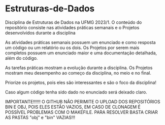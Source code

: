 # Estruturas-de-Dados
Disciplina de Estruturas de Dados na UFMG 2023/1. O conteúdo do repositório consiste nas atividades práticas semanais e o Projetos desenvolvidos durante a disciplina

As atividades práticas semanais possuem um enunciado e como resposta um código ou um relatório ou os dois.
Os Projetos por serem mais completos possuem um enunciado maior e uma documentação detalhada, além do código.

As tarefas práticas mostram a evolução durante a disciplina.
Os Projetos mostram meu desempenho ao começo da disciplina, no meio e no final.

Priorize os projetos, pois eles são interessantes e são o foco da disciplina!

Caso algum código tenha sido dado no enunciado será deixado claro.

IMPORTANTE!!!!!! O GITHUB NÃO PERIMITE O UPLOAD DOS REPOSITÓRIOS BIN E OBJ, POIS ELES ESTÃO VAZIOS, EM CASO DE CLONAGEM É POSSÍVEL PROBLEMAS COM O MAKEFILE.
PARA RESOLVER BASTA CRIAR AS PASTAS "obj" e "bin" VAZIAS!!!
